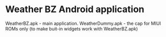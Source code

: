Weather BZ Android application
=========
WeatherBZ.apk - main application.
WeatherDummy.apk - the cap for MIUI ROMs only (to make buit-in widgets work with WeatherBZ.apk)
